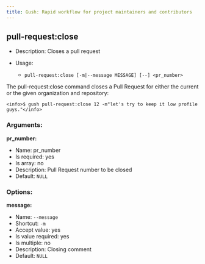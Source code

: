 ```yaml
---
title: Gush: Rapid workflow for project maintainers and contributors
---
```

pull-request:close
------------------

* Description: Closes a pull request
* Usage:

  * `pull-request:close [-m|--message MESSAGE] [--] <pr_number>`

The <info>pull-request:close</info> command closes a Pull Request for either the current or the given organization
and repository:

    <info>$ gush pull-request:close 12 -m"let's try to keep it low profile guys."</info>


### Arguments:

**pr_number:**

* Name: pr_number
* Is required: yes
* Is array: no
* Description: Pull Request number to be closed
* Default: `NULL`

### Options:

**message:**

* Name: `--message`
* Shortcut: `-m`
* Accept value: yes
* Is value required: yes
* Is multiple: no
* Description: Closing comment
* Default: `NULL`
